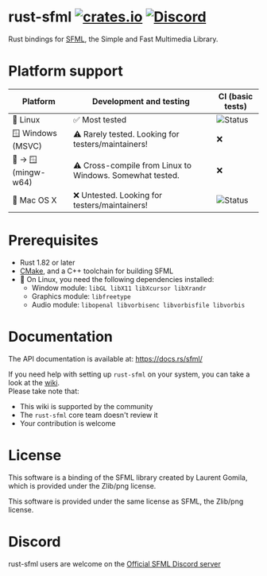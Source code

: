 rust-sfml [![crates.io](https://img.shields.io/crates/v/sfml.svg)](https://crates.io/crates/sfml) [![Discord](https://img.shields.io/discord/175298431294636032?style=plastic)](https://discord.gg/XCaM5rhMa6)
=========

Rust bindings for [SFML](http://www.sfml-dev.org), the Simple and Fast Multimedia Library.

Platform support
================

| Platform             | Development and testing                                  | CI (basic tests)    |
|----------------------|----------------------------------------------------------|---------------------|
| 🐧 Linux             | ✅ Most tested                                            | ![Status][linux-ci] |
| 🪟 Windows (MSVC)    | ⚠️ Rarely tested. Looking for testers/maintainers!       | ❌                   |
| 🐧 -> 🪟 (mingw-w64) | ⚠️ Cross-compile from Linux to Windows. Somewhat tested. | ❌                   |
| 🍎 Mac OS X          | ❌ Untested. Looking for testers/maintainers!             | ![Status][macos-ci] |

[linux-ci]: https://github.com/jeremyletang/rust-sfml/actions/workflows/linux.yml/badge.svg
[macos-ci]: https://github.com/jeremyletang/rust-sfml/actions/workflows/macos.yml/badge.svg

Prerequisites
=============

- Rust 1.82 or later
- [CMake](https://cmake.org/), and a C++ toolchain for building SFML
- 🐧 On Linux, you need the following dependencies installed:
   - Window module: `libGL libX11 libXcursor libXrandr`
   - Graphics module: `libfreetype`
   - Audio module: `libopenal libvorbisenc libvorbisfile libvorbis`

Documentation
=============

The API documentation is available at: <https://docs.rs/sfml/>

If you need help with setting up `rust-sfml` on your system, you can take a look at the [wiki](<https://github.com/jeremyletang/rust-sfml/wiki>).\
Please take note that:
   * This wiki is supported by the community
   * The `rust-sfml` core team doesn't review it
   * Your contribution is welcome

License
=======

This software is a binding of the SFML library created by Laurent Gomila, which is provided under the Zlib/png license.

This software is provided under the same license as SFML, the Zlib/png license.

Discord
=======
rust-sfml users are welcome on the [Official SFML Discord server](https://discord.gg/XCaM5rhMa6)
